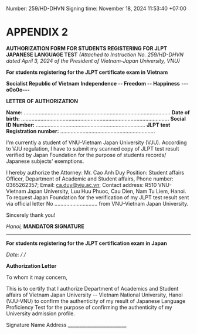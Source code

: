 Number: 259/HD-DHVN Signing time: November 18, 2024 11:53:40 +07:00

# APPENDIX 2

**AUTHORIZATION FORM FOR STUDENTS REGISTERING FOR JLPT JAPANESE LANGUAGE
TEST** *(Attached to Instruction No. 259/HD-DHVN dated April 3, 2024 of
the President of Vietnam-Japan University, VNU)*

**For students registering for the JLPT certificate exam in Vietnam**

**Socialist Republic of Vietnam** **Independence -- Freedom --
Happiness** **---o0o0o---**

**LETTER OF AUTHORIZATION**

**Name:**
...................................................................................................
**Date of birth:**
....................................................................................................
**Social ID Number:**
..........................................................................
**JLPT test Registration number:**
................................................................

I\'m currently a student of VNU-Vietnam Japan University (VJU).
According to VJU regulation, I have to submit my scanned copy of JLPT
test result verified by Japan Foundation for the purpose of students
records/ Japanese subjects\' exemptions.

I hereby authorize the Attorney: Mr. Cao Anh Duy Position: Student
affairs Officer, Department of Academic and Student affairs, Phone
number: 0365262357; Email: ca.duy@vju.ac.vn; Contact address: R510 VNU-
Vietnam Japan University, Luu Huu Phuoc, Cau Dien, Nam Tu Liem, Hanoi.
To request Japan Foundation for the verification of my JLPT test result
sent via official letter No ............................. from
VNU-Vietnam Japan University.

Sincerely thank you!

*Hanoi,* **MANDATOR SIGNATURE**

------------------------------------------------------------------------

**For students registering for the JLPT certification exam in Japan**

*Date: / /*

**Authorization Letter**

To whom it may concern,

This is to certify that I authorize Department of Academics and Student
affairs of Vietnam Japan University -- Vietnam National University,
Hanoi (VJU-VNU) to confirm the authenticity of my result of Japanese
Language Proficiency Test for the purpose of confirming the authenticity
of my University admission profile.

Signature Name Address
\_\_\_\_\_\_\_\_\_\_\_\_\_\_\_\_\_\_\_\_\_\_\_\_\_
